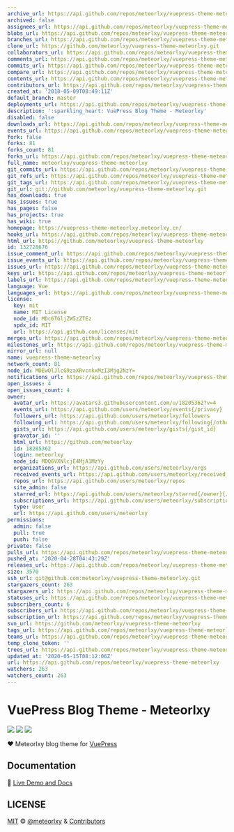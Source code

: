 ```yaml
---
archive_url: https://api.github.com/repos/meteorlxy/vuepress-theme-meteorlxy/{archive_format}{/ref}
archived: false
assignees_url: https://api.github.com/repos/meteorlxy/vuepress-theme-meteorlxy/assignees{/user}
blobs_url: https://api.github.com/repos/meteorlxy/vuepress-theme-meteorlxy/git/blobs{/sha}
branches_url: https://api.github.com/repos/meteorlxy/vuepress-theme-meteorlxy/branches{/branch}
clone_url: https://github.com/meteorlxy/vuepress-theme-meteorlxy.git
collaborators_url: https://api.github.com/repos/meteorlxy/vuepress-theme-meteorlxy/collaborators{/collaborator}
comments_url: https://api.github.com/repos/meteorlxy/vuepress-theme-meteorlxy/comments{/number}
commits_url: https://api.github.com/repos/meteorlxy/vuepress-theme-meteorlxy/commits{/sha}
compare_url: https://api.github.com/repos/meteorlxy/vuepress-theme-meteorlxy/compare/{base}...{head}
contents_url: https://api.github.com/repos/meteorlxy/vuepress-theme-meteorlxy/contents/{+path}
contributors_url: https://api.github.com/repos/meteorlxy/vuepress-theme-meteorlxy/contributors
created_at: '2018-05-09T08:49:11Z'
default_branch: master
deployments_url: https://api.github.com/repos/meteorlxy/vuepress-theme-meteorlxy/deployments
description: ':sparkling_heart: VuePress Blog Theme - Meteorlxy'
disabled: false
downloads_url: https://api.github.com/repos/meteorlxy/vuepress-theme-meteorlxy/downloads
events_url: https://api.github.com/repos/meteorlxy/vuepress-theme-meteorlxy/events
fork: false
forks: 81
forks_count: 81
forks_url: https://api.github.com/repos/meteorlxy/vuepress-theme-meteorlxy/forks
full_name: meteorlxy/vuepress-theme-meteorlxy
git_commits_url: https://api.github.com/repos/meteorlxy/vuepress-theme-meteorlxy/git/commits{/sha}
git_refs_url: https://api.github.com/repos/meteorlxy/vuepress-theme-meteorlxy/git/refs{/sha}
git_tags_url: https://api.github.com/repos/meteorlxy/vuepress-theme-meteorlxy/git/tags{/sha}
git_url: git://github.com/meteorlxy/vuepress-theme-meteorlxy.git
has_downloads: true
has_issues: true
has_pages: false
has_projects: true
has_wiki: true
homepage: https://vuepress-theme-meteorlxy.meteorlxy.cn/
hooks_url: https://api.github.com/repos/meteorlxy/vuepress-theme-meteorlxy/hooks
html_url: https://github.com/meteorlxy/vuepress-theme-meteorlxy
id: 132728676
issue_comment_url: https://api.github.com/repos/meteorlxy/vuepress-theme-meteorlxy/issues/comments{/number}
issue_events_url: https://api.github.com/repos/meteorlxy/vuepress-theme-meteorlxy/issues/events{/number}
issues_url: https://api.github.com/repos/meteorlxy/vuepress-theme-meteorlxy/issues{/number}
keys_url: https://api.github.com/repos/meteorlxy/vuepress-theme-meteorlxy/keys{/key_id}
labels_url: https://api.github.com/repos/meteorlxy/vuepress-theme-meteorlxy/labels{/name}
language: Vue
languages_url: https://api.github.com/repos/meteorlxy/vuepress-theme-meteorlxy/languages
license:
  key: mit
  name: MIT License
  node_id: MDc6TGljZW5zZTEz
  spdx_id: MIT
  url: https://api.github.com/licenses/mit
merges_url: https://api.github.com/repos/meteorlxy/vuepress-theme-meteorlxy/merges
milestones_url: https://api.github.com/repos/meteorlxy/vuepress-theme-meteorlxy/milestones{/number}
mirror_url: null
name: vuepress-theme-meteorlxy
network_count: 81
node_id: MDEwOlJlcG9zaXRvcnkxMzI3Mjg2NzY=
notifications_url: https://api.github.com/repos/meteorlxy/vuepress-theme-meteorlxy/notifications{?since,all,participating}
open_issues: 4
open_issues_count: 4
owner:
  avatar_url: https://avatars3.githubusercontent.com/u/18205362?v=4
  events_url: https://api.github.com/users/meteorlxy/events{/privacy}
  followers_url: https://api.github.com/users/meteorlxy/followers
  following_url: https://api.github.com/users/meteorlxy/following{/other_user}
  gists_url: https://api.github.com/users/meteorlxy/gists{/gist_id}
  gravatar_id: ''
  html_url: https://github.com/meteorlxy
  id: 18205362
  login: meteorlxy
  node_id: MDQ6VXNlcjE4MjA1MzYy
  organizations_url: https://api.github.com/users/meteorlxy/orgs
  received_events_url: https://api.github.com/users/meteorlxy/received_events
  repos_url: https://api.github.com/users/meteorlxy/repos
  site_admin: false
  starred_url: https://api.github.com/users/meteorlxy/starred{/owner}{/repo}
  subscriptions_url: https://api.github.com/users/meteorlxy/subscriptions
  type: User
  url: https://api.github.com/users/meteorlxy
permissions:
  admin: false
  pull: true
  push: false
private: false
pulls_url: https://api.github.com/repos/meteorlxy/vuepress-theme-meteorlxy/pulls{/number}
pushed_at: '2020-04-28T04:43:29Z'
releases_url: https://api.github.com/repos/meteorlxy/vuepress-theme-meteorlxy/releases{/id}
size: 3570
ssh_url: git@github.com:meteorlxy/vuepress-theme-meteorlxy.git
stargazers_count: 263
stargazers_url: https://api.github.com/repos/meteorlxy/vuepress-theme-meteorlxy/stargazers
statuses_url: https://api.github.com/repos/meteorlxy/vuepress-theme-meteorlxy/statuses/{sha}
subscribers_count: 6
subscribers_url: https://api.github.com/repos/meteorlxy/vuepress-theme-meteorlxy/subscribers
subscription_url: https://api.github.com/repos/meteorlxy/vuepress-theme-meteorlxy/subscription
svn_url: https://github.com/meteorlxy/vuepress-theme-meteorlxy
tags_url: https://api.github.com/repos/meteorlxy/vuepress-theme-meteorlxy/tags
teams_url: https://api.github.com/repos/meteorlxy/vuepress-theme-meteorlxy/teams
temp_clone_token: ''
trees_url: https://api.github.com/repos/meteorlxy/vuepress-theme-meteorlxy/git/trees{/sha}
updated_at: '2020-05-15T08:12:06Z'
url: https://api.github.com/repos/meteorlxy/vuepress-theme-meteorlxy
watchers: 263
watchers_count: 263
---
```


# VuePress Blog Theme - Meteorlxy

[![](https://img.shields.io/circleci/project/github/meteorlxy/vuepress-theme-meteorlxy/master.svg?style=flat)](https://circleci.com/gh/meteorlxy/vuepress-theme-meteorlxy)
[![](https://img.shields.io/npm/v/vuepress-theme-meteorlxy.svg?style=flat)](https://www.npmjs.com/package/vuepress-theme-meteorlxy)
[![](https://img.shields.io/github/license/meteorlxy/vuepress-theme-meteorlxy.svg?style=flat)](https://github.com/meteorlxy/vuepress-theme-meteorlxy/blob/master/LICENSE)

:heart: Meteorlxy blog theme for [VuePress](https://vuepress.vuejs.org)

## Documentation

:book: [Live Demo and Docs](https://vuepress-theme-meteorlxy.meteorlxy.cn)

## LICENSE

[MIT](https://github.com/meteorlxy/vuepress-theme-meteorlxy/blob/master/LICENSE) &copy; [@meteorlxy](https://github.com/meteorlxy) & [Contributors](https://github.com/meteorlxy/vuepress-theme-meteorlxy/graphs/contributors)
